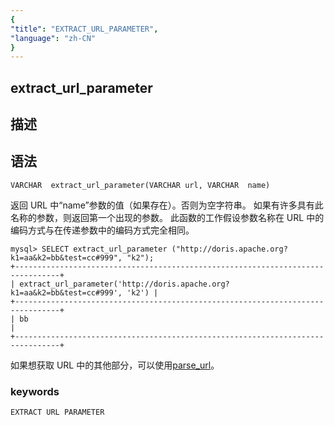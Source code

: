 ```yaml
---
{
"title": "EXTRACT_URL_PARAMETER",
"language": "zh-CN"
}
---
```


## extract_url_parameter
## 描述
## 语法

`VARCHAR  extract_url_parameter(VARCHAR url, VARCHAR  name)`


返回 URL 中“name”参数的值（如果存在）。否则为空字符串。
如果有许多具有此名称的参数，则返回第一个出现的参数。
此函数的工作假设参数名称在 URL 中的编码方式与在传递参数中的编码方式完全相同。

```
mysql> SELECT extract_url_parameter ("http://doris.apache.org?k1=aa&k2=bb&test=cc#999", "k2");
+--------------------------------------------------------------------------------+
| extract_url_parameter('http://doris.apache.org?k1=aa&k2=bb&test=cc#999', 'k2') |
+--------------------------------------------------------------------------------+
| bb                                                                             |
+--------------------------------------------------------------------------------+
```

如果想获取 URL 中的其他部分，可以使用[parse_url](../string-functions/parse-url)。

### keywords
    EXTRACT URL PARAMETER
